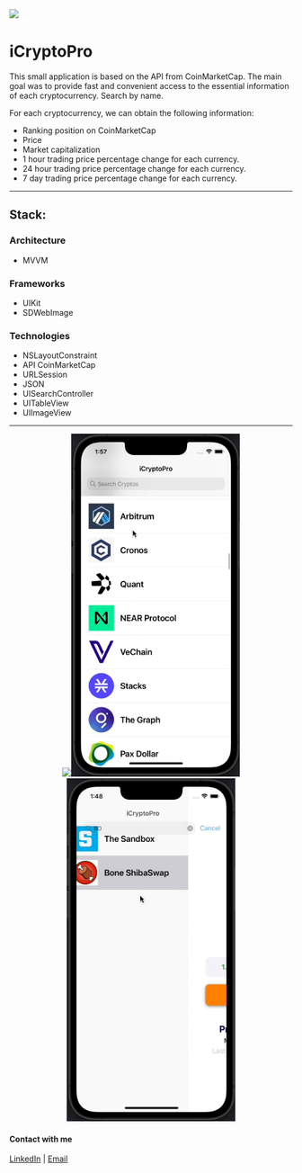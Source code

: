 <img src="https://img.shields.io/badge/Swift-UIKit-success">


# iCryptoPro
This small application is based on the API from CoinMarketCap.
The main goal was to provide fast and convenient access to the essential information of each cryptocurrency. Search by name.

For each cryptocurrency, we can obtain the following information:
- Ranking position on CoinMarketCap
- Price
- Market capitalization
- 1 hour trading price percentage change for each currency.
- 24 hour trading price percentage change for each currency.
- 7 day trading price percentage change for each currency.


---
## Stack:
### Architecture
- MVVM
### Frameworks
- UIKit
- SDWebImage
### Technologies
- NSLayoutConstraint
- API CoinMarketCap
- URLSession
- JSON
- UISearchController
- UITableView
- UIImageView


---
<p align="center">
      <img src="https://github.com/ThugiOS/iCryptoPro/blob/main/media/list.gif" width="300"><img src="https://github.com/ThugiOS/iCryptoPro/blob/main/media/search.gif" width="300"><img src="https://github.com/ThugiOS/iCryptoPro/blob/main/media/goCoin.gif" width="300">
</p>

#### Contact with me
[LinkedIn](https://www.linkedin.com/in/artem-swift/) | [Email](mailto:artem.ios.nikitin@gmail.com "artem.ios.nikitin@gmail.com")
